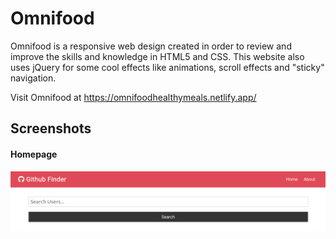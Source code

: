 # Omnifood

Omnifood is a responsive web design created in order to review and improve the skills and knowledge in HTML5 and CSS. This website also uses jQuery for some cool effects like animations, scroll effects and "sticky" navigation.

Visit Omnifood at https://omnifoodhealthymeals.netlify.app/

## Screenshots

#### Homepage

!["Homepage"](https://github.com/Amphakarn/github-finder/blob/master/docs/Homepage.png?raw=true)
